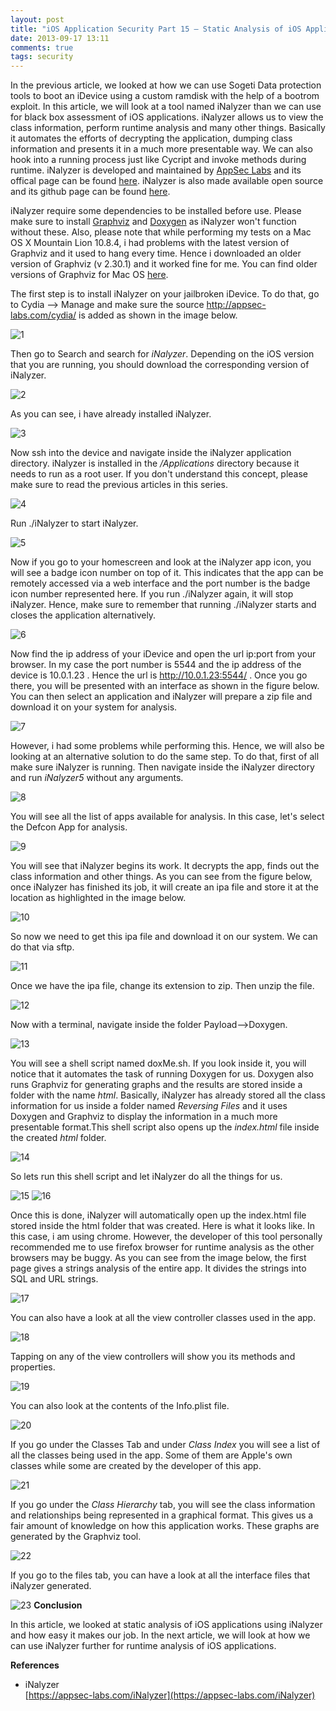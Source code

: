 ```yaml
---
layout: post
title: "iOS Application Security Part 15 – Static Analysis of iOS Applications using iNalyzer"
date: 2013-09-17 13:11
comments: true
tags: security
---
```


In the previous article, we looked at how we can use Sogeti Data protection tools to boot an iDevice using a custom ramdisk with the help of a bootrom exploit. In this article, we will look at a tool named iNalyzer than we can use for black box assessment of iOS applications. iNalyzer allows us to view the class information, perform runtime analysis and many other things. Basically it automates the efforts of decrypting the application, dumping class information and presents it in a much more presentable way. We can also hook into a running process just like Cycript and invoke methods during runtime. iNalyzer is developed and maintained by [AppSec Labs](https://appsec-labs.com) and its offical page can be found [here](https://appsec-labs.com/iNalyzer). iNalyzer is also made available open source and its github page can be found [here](https://github.com/appsec-labs/iNalyzer).

<!-- more -->

iNalyzer require some dependencies to be installed before use. Please make sure to install [Graphviz](http://www.graphviz.org/download..php) and [Doxygen](http://www.stack.nl/~dimitri/doxygen/download.html#srcbin) as iNalyzer won't function without these. Also, please note that while performing my tests on a Mac OS X Mountain Lion 10.8.4, i had problems with the latest version of Graphviz and it used to hang every time. Hence i downloaded an older version of Graphviz (v 2.30.1) and it worked fine for me. You can find older versions of Graphviz for Mac OS [here](http://www.graphviz.org/pub/graphviz/stable/macos/).

The first step is to install iNalyzer on your jailbroken iDevice. To do that, go to Cydia --> Manage and make sure the source http://appsec-labs.com/cydia/ is added as shown in the image below.

![1](/images/posts/ios15/1.PNG)

Then go to Search and search for _iNalyzer_. Depending on the iOS version that you are running, you should download the corresponding version of iNalyzer.

![2](/images/posts/ios15/2.PNG)

As you can see, i have already installed iNalyzer.

![3](/images/posts/ios15/3.PNG)

Now ssh into the device and navigate inside the iNalyzer application directory. iNalyzer is installed in the _/Applications_ directory because it needs to run as a root user. If you don't understand this concept, please make sure to read the previous articles in this series.

![4](/images/posts/ios15/4.png)

Run ./iNalyzer to start iNalyzer.

![5](/images/posts/ios15/5.png)

Now if you go to your homescreen and look at the iNalyzer app icon, you will see a badge icon number on top of it. This indicates that the app can be remotely accessed via a web interface and the port number is the badge icon number represented here. If you run ./iNalyzer again, it will stop iNalyzer. Hence, make sure to remember that running ./iNalyzer starts and closes the application alternatively.

![6](/images/posts/ios15/6.png)

Now find the ip address of your iDevice and open the url ip:port from your browser. In my case the port number is 5544 and the ip address of the device is 10.0.1.23 . Hence the url is http://10.0.1.23:5544/ . Once you go there, you will be presented with an interface as shown in the figure below. You can then select an application and iNalyzer will prepare a zip file and download it on your system for analysis.

![7](/images/posts/ios15/7.png)

However, i had some problems while performing this. Hence, we will also be looking at an alternative solution to do the same step. To do that, first of all make sure iNalyzer is running. Then navigate inside the iNalyzer directory and run _iNalyzer5_ without any arguments.

![8](/images/posts/ios15/8.png)

You will see all the list of apps available for analysis. In this case, let's select the Defcon App for analysis.

![9](/images/posts/ios15/9.png)

You will see that iNalyzer begins its work. It decrypts the app, finds out the class information and other things. As you can see from the figure below, once iNalyzer has finished its job, it will create an ipa file and store it at the location as highlighted in the image below.

![10](/images/posts/ios15/10.png)

So now we need to get this ipa file and download it on our system. We can do that via sftp.

![11](/images/posts/ios15/11.png)

Once we have the ipa file, change its extension to zip. Then unzip the file.

![12](/images/posts/ios15/12.png)

Now with a terminal, navigate inside the folder Payload-->Doxygen.

![13](/images/posts/ios15/13.png)

You will see a shell script named doxMe.sh. If you look inside it, you will notice that it automates the task of running Doxygen for us. Doxygen also runs Graphviz for generating graphs and the results are stored inside a folder with the name _html_. Basically, iNalyzer has already stored all the class information for us inside a folder named _Reversing Files_ and it uses Doxygen and Graphviz to display the information in a much more presentable format.This shell script also opens up the _index.html_ file inside the created _html_ folder.

![14](/images/posts/ios15/14.png)

So lets run this shell script and let iNalyzer do all the things for us.

![15](/images/posts/ios15/15.png) ![16](/images/posts/ios15/16.png)

Once this is done, iNalyzer will automatically open up the index.html file stored inside the html folder that was created. Here is what it looks like. In this case, i am using chrome. However, the developer of this tool personally recommended me to use firefox browser for runtime analysis as the other browsers may be buggy. As you can see from the image below, the first page gives a strings analysis of the entire app. It divides the strings into SQL and URL strings.

![17](/images/posts/ios15/17.png)

You can also have a look at all the view controller classes used in the app.

![18](/images/posts/ios15/18.png)

Tapping on any of the view controllers will show you its methods and properties.

![19](/images/posts/ios15/19.png)

You can also look at the contents of the Info.plist file.

![20](/images/posts/ios15/20.png)

If you go under the Classes Tab and under _Class Index_ you will see a list of all the classes being used in the app. Some of them are Apple's own classes while some are created by the developer of this app.

![21](/images/posts/ios15/21.png)

If you go under the _Class Hierarchy_ tab, you will see the class information and relationships being represented in a graphical format. This gives us a fair amount of knowledge on how this application works. These graphs are generated by the Graphviz tool.

![22](/images/posts/ios15/22.png)

If you go to the files tab, you can have a look at all the interface files that iNalyzer generated.

![23](/images/posts/ios15/23.png) **Conclusion**

In this article, we looked at static analysis of iOS applications using iNalyzer and how easy it makes our job. In the next article, we will look at how we can use iNalyzer further for runtime analysis of iOS applications.

**References**

*   iNalyzer  
    [https://appsec-labs.com/iNalyzer](https://appsec-labs.com/iNalyzer)